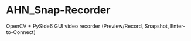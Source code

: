 # AHN_Snap-Recorder
OpenCV + PySide6 GUI video recorder (Preview/Record, Snapshot, Enter-to-Connect)
